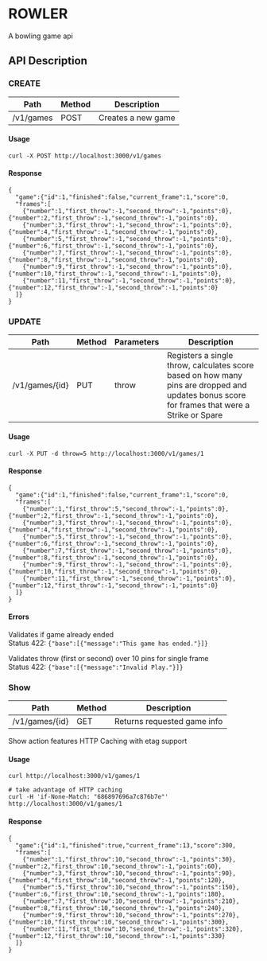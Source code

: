 # ROWLER
A bowling game api

## API Description

### CREATE 
Path | Method | Description
--- | --- | ---
/v1/games | POST | Creates a new game

#### Usage
```shell
curl -X POST http://localhost:3000/v1/games
```

#### Response
```
{
  "game":{"id":1,"finished":false,"current_frame":1,"score":0,
  "frames":[
    {"number":1,"first_throw":-1,"second_throw":-1,"points":0},{"number":2,"first_throw":-1,"second_throw":-1,"points":0},
    {"number":3,"first_throw":-1,"second_throw":-1,"points":0},{"number":4,"first_throw":-1,"second_throw":-1,"points":0},
    {"number":5,"first_throw":-1,"second_throw":-1,"points":0},{"number":6,"first_throw":-1,"second_throw":-1,"points":0},
    {"number":7,"first_throw":-1,"second_throw":-1,"points":0},{"number":8,"first_throw":-1,"second_throw":-1,"points":0},
    {"number":9,"first_throw":-1,"second_throw":-1,"points":0},{"number":10,"first_throw":-1,"second_throw":-1,"points":0},
    {"number":11,"first_throw":-1,"second_throw":-1,"points":0},{"number":12,"first_throw":-1,"second_throw":-1,"points":0}
  ]}
}
```

### UPDATE

Path | Method | Parameters | Description
--- | --- | --- | ---
/v1/games/{id}  | PUT | throw | Registers a single throw, calculates score based on how many pins are dropped and updates bonus score for frames that were a Strike or Spare


#### Usage
```shell
curl -X PUT -d throw=5 http://localhost:3000/v1/games/1
```

#### Response
```
{
  "game":{"id":1,"finished":false,"current_frame":1,"score":0,
  "frames":[
    {"number":1,"first_throw":5,"second_throw":-1,"points":0},{"number":2,"first_throw":-1,"second_throw":-1,"points":0},
    {"number":3,"first_throw":-1,"second_throw":-1,"points":0},{"number":4,"first_throw":-1,"second_throw":-1,"points":0},
    {"number":5,"first_throw":-1,"second_throw":-1,"points":0},{"number":6,"first_throw":-1,"second_throw":-1,"points":0},
    {"number":7,"first_throw":-1,"second_throw":-1,"points":0},{"number":8,"first_throw":-1,"second_throw":-1,"points":0},
    {"number":9,"first_throw":-1,"second_throw":-1,"points":0},{"number":10,"first_throw":-1,"second_throw":-1,"points":0},
    {"number":11,"first_throw":-1,"second_throw":-1,"points":0},{"number":12,"first_throw":-1,"second_throw":-1,"points":0}
  ]}
}
```
#### Errors

Validates if game already ended  
Status 422: ```{"base":[{"message":"This game has ended."}]}```

Validates throw (first or second) over 10 pins for single frame  
Status 422: ```{"base":[{"message":"Invalid Play."}]}```

### Show

Path | Method | Description
--- | --- | --- |
/v1/games/{id}  | GET | Returns requested game info

Show action features HTTP Caching with etag support

#### Usage
```shell
curl http://localhost:3000/v1/games/1

# take advantage of HTTP caching
curl -H 'if-None-Match: "686897696a7c876b7e"' http://localhost:3000/v1/games/1
```

#### Response
```
{
  "game":{"id":1,"finished":true,"current_frame":13,"score":300,
  "frames":[
    {"number":1,"first_throw":10,"second_throw":-1,"points":30},{"number":2,"first_throw":10,"second_throw":-1,"points":60},
    {"number":3,"first_throw":10,"second_throw":-1,"points":90},{"number":4,"first_throw":10,"second_throw":-1,"points":120},
    {"number":5,"first_throw":10,"second_throw":-1,"points":150},{"number":6,"first_throw":10,"second_throw":-1,"points":180},
    {"number":7,"first_throw":10,"second_throw":-1,"points":210},{"number":8,"first_throw":10,"second_throw":-1,"points":240},
    {"number":9,"first_throw":10,"second_throw":-1,"points":270},{"number":10,"first_throw":10,"second_throw":-1,"points":300},
    {"number":11,"first_throw":10,"second_throw":-1,"points":320},{"number":12,"first_throw":10,"second_throw":-1,"points":330}
  ]}
}
```
